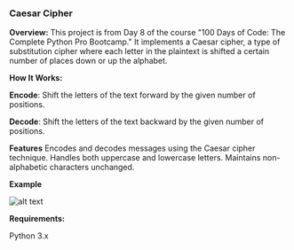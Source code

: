 

### **Caesar Cipher**

**Overview:**
This project is from Day 8 of the course "100 Days of Code: The Complete Python Pro Bootcamp." It implements a Caesar cipher, a type of substitution cipher where each letter in the plaintext is shifted a certain number of places down or up the alphabet.

**How It Works:**

**Encode**: Shift the letters of the text forward by the given number of positions. 

**Decode**: Shift the letters of the text backward by the given number of positions.

**Features**
Encodes and decodes messages using the Caesar cipher technique.
Handles both uppercase and lowercase letters.
Maintains non-alphabetic characters unchanged.



**Example**

![alt text]()

**Requirements:**

Python 3.x
